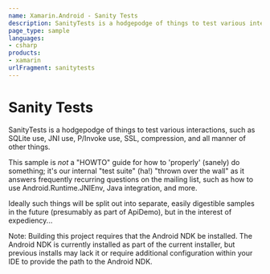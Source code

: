 ```yaml
---
name: Xamarin.Android - Sanity Tests
description: SanityTests is a hodgepodge of things to test various interactions, such as SQLite use, JNI use, P/Invoke use, SSL, compression, and all manner of...
page_type: sample
languages:
- csharp
products:
- xamarin
urlFragment: sanitytests
---
```

# Sanity Tests

SanityTests is a hodgepodge of things to test various interactions,
such as SQLite use, JNI use, P/Invoke use, SSL, compression, and all
manner of other things.

This sample is *not* a "HOWTO" guide for how to 'properly' (sanely) do
something; it's our internal "test suite" (ha!) "thrown over the wall"
as it answers frequently recurring questions on the mailing list,
such as how to use Android.Runtime.JNIEnv, Java integration, and more.

Ideally such things will be split out into separate, easily digestible
samples in the future (presumably as part of ApiDemo), but in the
interest of expediency...

Note: Building this project requires that the Android NDK be installed.
The Android NDK is currently installed as part of the current installer,
but previous installs may lack it or require additional configuration
within your IDE to provide the path to the Android NDK.
